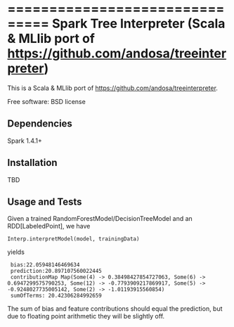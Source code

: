 ===============================
Spark Tree Interpreter (Scala & MLlib port of https://github.com/andosa/treeinterpreter)
===============================

This is a Scala & MLlib port of https://github.com/andosa/treeinterpreter.

Free software: BSD license

Dependencies
------------
Spark 1.4.1+

Installation
------------
TBD

Usage and Tests
-----
Given a trained RandomForestModel/DecisionTreeModel and an RDD[LabeledPoint], we have

```
Interp.interpretModel(model, trainingData)
```
yields
```
 bias:22.05948146469634
 prediction:20.897107560022445
 contributionMap Map(Some(4) -> 0.38498427854727063, Some(6) -> 0.6947299575790253, Some(12) -> -0.7793909217869917, Some(5) -> -0.9248027735005142, Some(2) -> -1.01193915560854)
 sumOfTerms: 20.42306284992659
```

The sum of bias and feature contributions should equal the prediction, but due to floating point arithmetic they will be slightly off.


